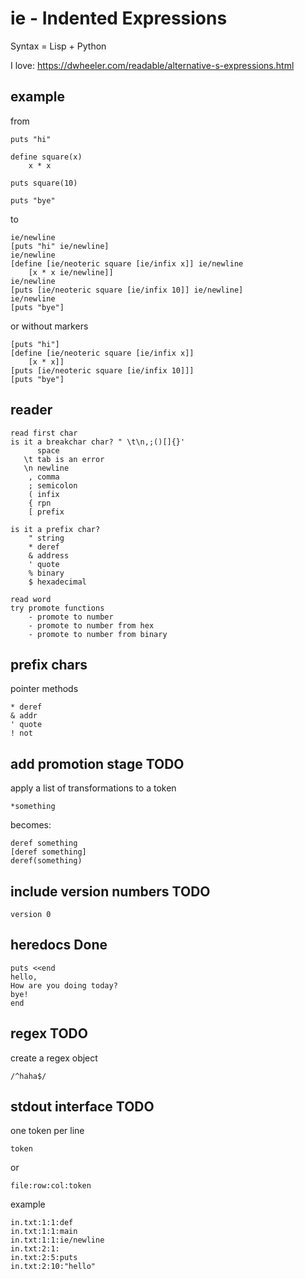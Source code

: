 # ie - Indented Expressions

Syntax = Lisp + Python

I love:
https://dwheeler.com/readable/alternative-s-expressions.html

## example

from

    puts "hi"

    define square(x)
        x * x

    puts square(10)

    puts "bye"


to

    ie/newline
    [puts "hi" ie/newline]
    ie/newline
    [define [ie/neoteric square [ie/infix x]] ie/newline
        [x * x ie/newline]]
    ie/newline
    [puts [ie/neoteric square [ie/infix 10]] ie/newline]
    ie/newline
    [puts "bye"]

or without markers

    [puts "hi"]
    [define [ie/neoteric square [ie/infix x]]
        [x * x]]
    [puts [ie/neoteric square [ie/infix 10]]]
    [puts "bye"]


## reader

    read first char
    is it a breakchar char? " \t\n,;()[]{}'
          space
       \t tab is an error
       \n newline
        , comma
        ; semicolon
        ( infix
        { rpn
        [ prefix

    is it a prefix char?
        " string
        * deref
        & address
        ' quote
        % binary
        $ hexadecimal

    read word
    try promote functions
        - promote to number
        - promote to number from hex
        - promote to number from binary


## prefix chars

pointer methods

    * deref
    & addr
    ' quote
    ! not

## add promotion stage TODO

apply a list of transformations to a token

    *something

becomes:

    deref something
    [deref something]
    deref(something)

## include version numbers TODO

    version 0

## heredocs Done

    puts <<end
    hello,
    How are you doing today?
    bye!
    end

## regex TODO

create a regex object

    /^haha$/

## stdout interface TODO

one token per line

    token

or

    file:row:col:token

example

    in.txt:1:1:def
    in.txt:1:1:main
    in.txt:1:1:ie/newline
    in.txt:2:1:    
    in.txt:2:5:puts
    in.txt:2:10:"hello"

